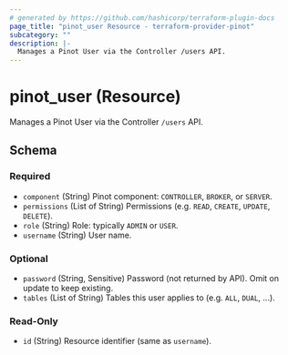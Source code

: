 ```yaml
---
# generated by https://github.com/hashicorp/terraform-plugin-docs
page_title: "pinot_user Resource - terraform-provider-pinot"
subcategory: ""
description: |-
  Manages a Pinot User via the Controller /users API.
---
```


# pinot_user (Resource)

Manages a Pinot User via the Controller `/users` API.



<!-- schema generated by tfplugindocs -->
## Schema

### Required

- `component` (String) Pinot component: `CONTROLLER`, `BROKER`, or `SERVER`.
- `permissions` (List of String) Permissions (e.g. `READ`, `CREATE`, `UPDATE`, `DELETE`).
- `role` (String) Role: typically `ADMIN` or `USER`.
- `username` (String) User name.

### Optional

- `password` (String, Sensitive) Password (not returned by API). Omit on update to keep existing.
- `tables` (List of String) Tables this user applies to (e.g. `ALL`, `DUAL`, ...).

### Read-Only

- `id` (String) Resource identifier (same as `username`).
